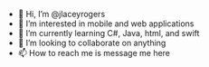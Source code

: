 - 👋 Hi, I’m @jlaceyrogers
- 👀 I’m interested in mobile and web applications
- 🌱 I’m currently learning C#, Java, html, and swift
- 💞️ I’m looking to collaborate on anything
- 📫 How to reach me is message me here

<!---
jlaceyrogers/jlaceyrogers is a ✨ special ✨ repository because its `README.md` (this file) appears on your GitHub profile.
You can click the Preview link to take a look at your changes.
--->
